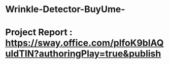 # Wrinkle-Detector-BuyUme-

# Project Report : https://sway.office.com/plfoK9blAQuldTlN?authoringPlay=true&publish
